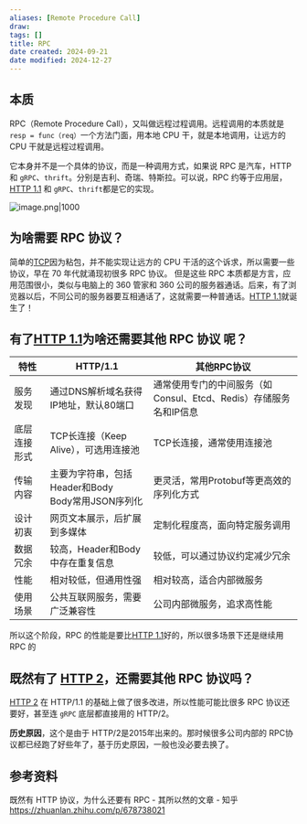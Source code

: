 ```yaml
---
aliases: [Remote Procedure Call]
draw: 
tags: []
title: RPC
date created: 2024-09-21
date modified: 2024-12-27
---
```


## 本质

RPC（Remote Procedure Call），又叫做远程过程调用。远程调用的本质就是 `resp = func（req）`一个方法门面，用本地 CPU 干，就是本地调用，让远方的 CPU 干就是远程过程调用。

它本身并不是一个具体的协议，而是一种调用方式，如果说 RPC 是汽车，HTTP 和 `gRPC`、`thrift`。分别是吉利、奇瑞、特斯拉。可以说，RPC 约等于应用层，[HTTP 1.1](HTTP%201.1.md) 和 `gRPC`、`thrift`都是它的实现。

![image.png|1000](https://imagehosting4picgo.oss-cn-beijing.aliyuncs.com/imagehosting/fix-dir%2Fpicgo%2Fpicgo-clipboard-images%2F2024%2F09%2F21%2F18-39-52-d35889869d2d69d43cf854f36da06dc8-202409211839575-f3fb8e.png)

## 为啥需要 RPC 协议？

简单的[TCP](TCP.md)因为粘包，并不能实现让远方的 CPU 干活的这个诉求，所以需要一些协议，早在 70 年代就涌现初很多 RPC 协议。
但是这些 RPC 本质都是方言，应用范围很小，类似与电脑上的 360 管家和 360 公司的服务器通话。后来，有了浏览器以后，不同公司的服务器要互相通话了，这就需要一种普通话。[HTTP 1.1](HTTP%201.1.md)就诞生了！

## 有了[HTTP 1.1](HTTP%201.1.md)为啥还需要其他 RPC 协议 呢？

| 特性     | HTTP/1.1                              | 其他RPC协议                                   |
| ------ | ------------------------------------- | ----------------------------------------- |
| 服务发现   | 通过DNS解析域名获得IP地址，默认80端口                | 通常使用专门的中间服务（如Consul、Etcd、Redis）存储服务名和IP信息 |
| 底层连接形式 | TCP长连接（Keep Alive），可选用连接池             | TCP长连接，通常使用连接池                            |
| 传输内容   | 主要为字符串，包括Header和Body<br>Body常用JSON序列化 | 更灵活，常用Protobuf等更高效的序列化方式                  |
| 设计初衷   | 网页文本展示，后扩展到多媒体                        | 定制化程度高，面向特定服务调用                           |
| 数据冗余   | 较高，Header和Body中存在重复信息                 | 较低，可以通过协议约定减少冗余                           |
| 性能     | 相对较低，但通用性强                            | 相对较高，适合内部微服务                              |
| 使用场景   | 公共互联网服务，需要广泛兼容性                       | 公司内部微服务，追求高性能                             |

所以这个阶段，RPC 的性能是要比[HTTP 1.1](HTTP%201.1.md)好的，所以很多场景下还是继续用 RPC 的

## 既然有了 [HTTP 2](HTTP%202.md)，还需要其他 RPC 协议吗？

[HTTP 2](HTTP%202.md) 在 HTTP/1.1 的基础上做了很多改进，所以性能可能比很多 RPC 协议还要好，甚至连 `gRPC` 底层都直接用的 HTTP/2。

**历史原因**，这个是由于 HTTP/2是2015年出来的。那时候很多公司内部的 RPC协议都已经跑了好些年了，基于历史原因，一般也没必要去换了。

## 参考资料

既然有 HTTP 协议，为什么还要有 RPC - 其所以然的文章 - 知乎  
https://zhuanlan.zhihu.com/p/678738021
